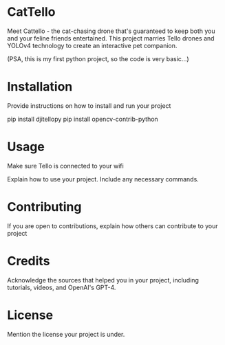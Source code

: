 # CatTello


Meet Cattello - the cat-chasing drone that's guaranteed to keep both you and your feline friends entertained. This project marries Tello drones and YOLOv4 technology to create an  interactive pet companion.

(PSA, this is my first python project, so the code is very basic...)

# Installation
Provide instructions on how to install and run your project

pip install djitellopy
pip install opencv-contrib-python

# Usage
Make sure Tello is connected to your wifi

Explain how to use your project. Include any necessary commands.

# Contributing
If you are open to contributions, explain how others can contribute to your project

# Credits
Acknowledge the sources that helped you in your project, including tutorials, videos, and OpenAI's GPT-4.

# License
Mention the license your project is under.
